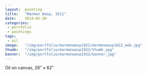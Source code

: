 ```yaml
---
layout:  painting
title:   "Marmon Wasp, 1911"
date:    2014-01-20
categories:
 - portfolio
 - paintings
tags:
 - oil
image:   "/img/portfolio/marmonwasp1922/marmonwasp1922_web.jpg"
thumb:   "/img/portfolio/marmonwasp1922/thumb.jpg"
banner:  "/img/portfolio/marmonwasp1922/banner.jpg"
---
```


Oil on canvas, 26" x 62"